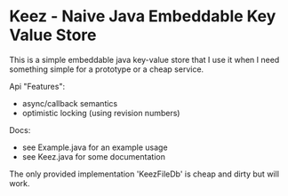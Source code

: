 Keez - Naive Java Embeddable Key Value Store
============================================

This is a simple embeddable java key-value store that I use it when 
I need something simple for a prototype or a cheap service.

Api "Features":
 
* async/callback semantics
* optimistic locking (using revision numbers)   

Docs:

* see Example.java for an example usage 
* see Keez.java for some documentation

The only provided implementation 'KeezFileDb' is cheap and dirty but will work.